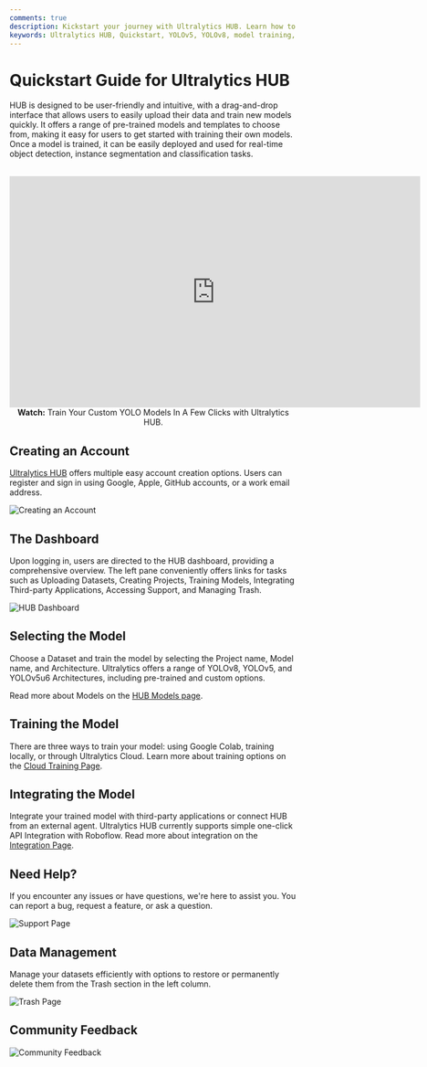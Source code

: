 ```yaml
---
comments: true
description: Kickstart your journey with Ultralytics HUB. Learn how to train and deploy YOLOv5 and YOLOv8 models in seconds with our Quickstart guide.
keywords: Ultralytics HUB, Quickstart, YOLOv5, YOLOv8, model training, quick deployment, drag-and-drop interface, real-time object detection
---
```


# Quickstart Guide for Ultralytics HUB

HUB is designed to be user-friendly and intuitive, with a drag-and-drop interface that allows users to easily upload their data and train new models quickly. It offers a range of pre-trained models and templates to choose from, making it easy for users to get started with training their own models. Once a model is trained, it can be easily deployed and used for real-time object detection, instance segmentation and classification tasks.

<p align="center">
  <br>
  <iframe loading="lazy" width="720" height="405" src="https://www.youtube.com/embed/lveF9iCMIzc?si=_Q4WB5kMB5qNe7q6"
    title="YouTube video player" frameborder="0"
    allow="accelerometer; autoplay; clipboard-write; encrypted-media; gyroscope; picture-in-picture; web-share"
    allowfullscreen>
  </iframe>
  <br>
  <strong>Watch:</strong> Train Your Custom YOLO Models In A Few Clicks with Ultralytics HUB.
</p>

## Creating an Account

[Ultralytics HUB](https://hub.ultralytics.com/) offers multiple easy account creation options. Users can register and sign in using Google, Apple, GitHub accounts, or a work email address.

![Creating an Account](https://github.com/ultralytics/ultralytics/assets/19519529/1dcf454a-68ab-4821-9779-ee33a6e300cf)

## The Dashboard

Upon logging in, users are directed to the HUB dashboard, providing a comprehensive overview. The left pane conveniently offers links for tasks such as Uploading Datasets, Creating Projects, Training Models, Integrating Third-party Applications, Accessing Support, and Managing Trash.

![HUB Dashboard](https://github.com/ultralytics/ultralytics/assets/19519529/108de60e-1b21-4f07-8d46-ed51d8439f67)

## Selecting the Model

Choose a Dataset and train the model by selecting the Project name, Model name, and Architecture. Ultralytics offers a range of YOLOv8, YOLOv5, and YOLOv5u6 Architectures, including pre-trained and custom options.

Read more about Models on the [HUB Models page](models.md).

## Training the Model

There are three ways to train your model: using Google Colab, training locally, or through Ultralytics Cloud. Learn more about training options on the [Cloud Training Page](cloud-training.md).

## Integrating the Model

Integrate your trained model with third-party applications or connect HUB from an external agent. Ultralytics HUB currently supports simple one-click API Integration with Roboflow. Read more about integration on the [Integration Page](integrations.md).

## Need Help?

If you encounter any issues or have questions, we're here to assist you. You can report a bug, request a feature, or ask a question.

![Support Page](https://github.com/ultralytics/ultralytics/assets/19519529/c29bf5c5-72d8-4be4-9f3f-b504968d0bef)

## Data Management

Manage your datasets efficiently with options to restore or permanently delete them from the Trash section in the left column.

![Trash Page](https://github.com/ultralytics/ultralytics/assets/19519529/c3d46107-aa58-4b05-a7a8-44db1ad61bb2)

## Community Feedback

![Community Feedback](https://github.com/RizwanMunawar/RizwanMunawar/assets/62513924/3b4c3c1b-be2d-427b-a816-5f515b5cb12c)